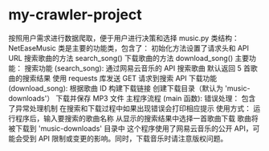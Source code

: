 # my-crawler-project
按照用户需求进行数据爬取，便于用户进行决策和选择
music.py 
类结构：NetEaseMusic 类是主要的功能类，包含了：
初始化方法设置了请求头和 API URL
搜索歌曲的方法 search_song()
下载歌曲的方法 download_song()
主要功能：
搜索功能 (search_song):
通过网易云音乐的 API 搜索歌曲
默认返回 5 首歌曲的搜索结果
使用 requests 库发送 GET 请求到搜索 API
下载功能 (download_song):
根据歌曲 ID 构建下载链接
创建下载目录（默认为 'music-downloads'）
下载并保存 MP3 文件
主程序流程 (main 函数):
错误处理：
包含了异常处理机制
在搜索和下载过程中如果出现错误会打印相应提示
使用方式：
运行程序后，输入要搜索的歌曲名称
从显示的搜索结果中选择一首歌曲下载
歌曲将被下载到 'music-downloads' 目录中
这个程序使用了网易云音乐的公开 API，可能会受到 API 限制或变更的影响。同时，下载音乐时请注意版权问题。

